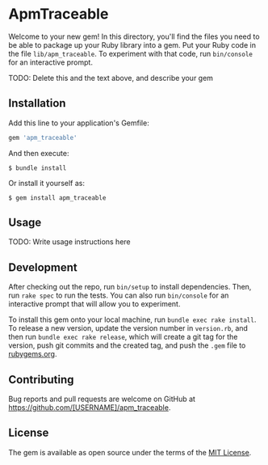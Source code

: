 # ApmTraceable

Welcome to your new gem! In this directory, you'll find the files you need to be able to package up your Ruby library into a gem. Put your Ruby code in the file `lib/apm_traceable`. To experiment with that code, run `bin/console` for an interactive prompt.

TODO: Delete this and the text above, and describe your gem

## Installation

Add this line to your application's Gemfile:

```ruby
gem 'apm_traceable'
```

And then execute:

    $ bundle install

Or install it yourself as:

    $ gem install apm_traceable

## Usage

TODO: Write usage instructions here

## Development

After checking out the repo, run `bin/setup` to install dependencies. Then, run `rake spec` to run the tests. You can also run `bin/console` for an interactive prompt that will allow you to experiment.

To install this gem onto your local machine, run `bundle exec rake install`. To release a new version, update the version number in `version.rb`, and then run `bundle exec rake release`, which will create a git tag for the version, push git commits and the created tag, and push the `.gem` file to [rubygems.org](https://rubygems.org).

## Contributing

Bug reports and pull requests are welcome on GitHub at https://github.com/[USERNAME]/apm_traceable.

## License

The gem is available as open source under the terms of the [MIT License](https://opensource.org/licenses/MIT).
